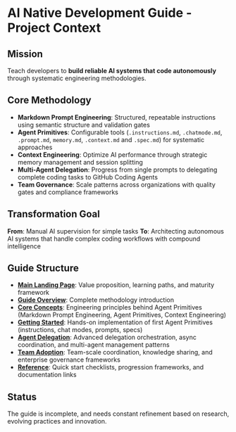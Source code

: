 # AI Native Development Guide - Project Context

## Mission
Teach developers to **build reliable AI systems that code autonomously** through systematic engineering methodologies.

## Core Methodology
- **Markdown Prompt Engineering**: Structured, repeatable instructions using semantic structure and validation gates
- **Agent Primitives**: Configurable tools (`.instructions.md`, `.chatmode.md`, `.prompt.md`, `memory.md`, `.context.md` and `.spec.md`) for systematic approaches
- **Context Engineering**: Optimize AI performance through strategic memory management and session splitting
- **Multi-Agent Delegation**: Progress from single prompts to delegating complete coding tasks to GitHub Coding Agents
- **Team Governance**: Scale patterns across organizations with quality gates and compliance frameworks

## Transformation Goal
**From**: Manual AI supervision for simple tasks
**To**: Architecting autonomous AI systems that handle complex coding workflows with compound intelligence

## Guide Structure
- **[Main Landing Page](../../index.md)**: Value proposition, learning paths, and maturity framework
- **[Guide Overview](../../docs/index.md)**: Complete methodology introduction
- **[Core Concepts](../../docs/concepts/index.md)**: Engineering principles behind Agent Primitives (Markdown Prompt Engineering, Agent Primitives, Context Engineering)
- **[Getting Started](../../docs/getting-started/index.md)**: Hands-on implementation of first Agent Primitives (instructions, chat modes, prompts, specs)
- **[Agent Delegation](../../docs/agent-delegation/index.md)**: Advanced delegation orchestration, async coordination, and multi-agent management patterns
- **[Team Adoption](../../docs/team-adoption/index.md)**: Team-scale coordination, knowledge sharing, and enterprise governance frameworks
- **[Reference](../../docs/reference/index.md)**: Quick start checklists, progression frameworks, and documentation links

## Status

The guide is incomplete, and needs constant refinement based on research, evolving practices and innovation.